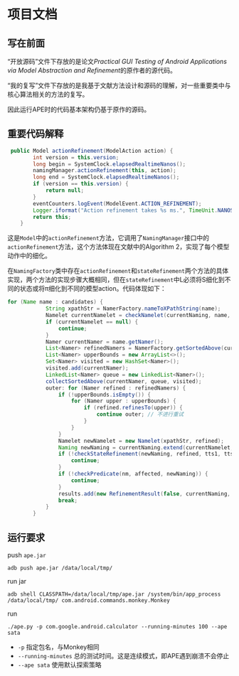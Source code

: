 # 项目文档

## 写在前面

“开放源码”文件下存放的是论文*Practical GUI Testing of Android Applications via Model Abstraction and Refinement*的原作者的源代码。

“我的复写”文件下存放的是我基于文献方法设计和源码的理解，对一些重要类中与核心算法相关的方法的复写。

因此运行APE时的代码基本架构仍基于原作的源码。

## 重要代码解释

```java
 public Model actionRefinement(ModelAction action) {
        int version = this.version;
        long begin = SystemClock.elapsedRealtimeNanos();
        namingManager.actionRefinement(this, action);
        long end = SystemClock.elapsedRealtimeNanos();
        if (version == this.version) {
            return null;
        }
        eventCounters.logEvent(ModelEvent.ACTION_REFINEMENT);
        Logger.iformat("Action refinement takes %s ms.", TimeUnit.NANOSECONDS.toMillis(end - begin));
        return this;
    }

```

这是`Model`中的`actionRefinement`方法，它调用了`NamingManager`接口中的`actionRefinement`方法，这个方法体现在文献中的Algorithm 2，实现了每个模型动作中的细化。

在`NamingFactory`类中存在`actionRefinement`和`stateRefinement`两个方法的具体实现，两个方法的实现步骤大概相同，但在`stateRefinement`中L必须将S细化到不同的状态或将π细化到不同的模型action。代码体现如下：

```java
for (Name name : candidates) {
            String xpathStr = NamerFactory.nameToXPathString(name);
            Namelet currentNamelet = checkNamelet(currentNaming, name, tts1, tts2);
            if (currentNamelet == null) {
                continue;
            }
            Namer currentNamer = name.getNamer();
            List<Namer> refinedNamers = NamerFactory.getSortedAbove(currentNamer);
            List<Namer> upperBounds = new ArrayList<>();
            Set<Namer> visited = new HashSet<Namer>();
            visited.add(currentNamer);
            LinkedList<Namer> queue = new LinkedList<Namer>();
            collectSortedAbove(currentNamer, queue, visited);
            outer: for (Namer refined : refinedNamers) {
                if (!upperBounds.isEmpty()) {
                    for (Namer upper : upperBounds) {
                        if (refined.refinesTo(upper)) {
                            continue outer; // 不进行重试
                        }
                    }
                }
                Namelet newNamelet = new Namelet(xpathStr, refined);
                Naming newNaming = currentNaming.extend(currentNamelet, newNamelet);
                if (!checkStateRefinement(newNaming, refined, tts1, tts2, upperBounds)) {
                    continue;
                }
                if (!checkPredicate(nm, affected, newNaming)) {
                    continue;
                }
                results.add(new RefinementResult(false, currentNaming, newNaming, currentNamelet, newNamelet, st1, st2, tts1, tts2));
                break;
            }
        }
```

## 运行要求

push `ape.jar`

```
adb push ape.jar /data/local/tmp/
```

run jar

```
adb shell CLASSPATH=/data/local/tmp/ape.jar /system/bin/app_process /data/local/tmp/ com.android.commands.monkey.Monkey
```

run

```
./ape.py -p com.google.android.calculator --running-minutes 100 --ape sata
```

- `-p`    指定包名，与Monkey相同
- `--running-minutes`  总的测试时间。这是连续模式，即APE遇到崩溃不会停止
- `--ape sata`  使用默认探索策略